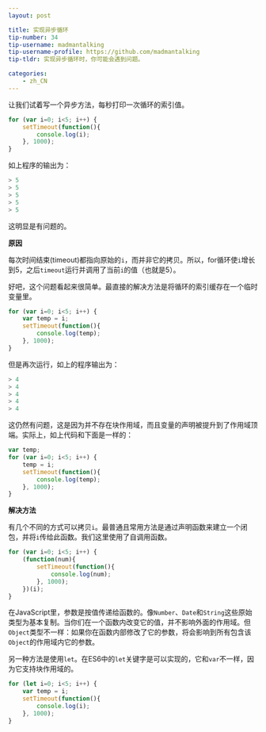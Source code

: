 ```yaml
---
layout: post

title: 实现异步循环
tip-number: 34
tip-username: madmantalking
tip-username-profile: https://github.com/madmantalking
tip-tldr: 实现异步循环时，你可能会遇到问题。 

categories:
    - zh_CN
---
```


让我们试着写一个异步方法，每秒打印一次循环的索引值。

```js
for (var i=0; i<5; i++) {
	setTimeout(function(){
		console.log(i); 
	}, 1000);
}  
```

如上程序的输出为：

```js
> 5
> 5
> 5
> 5
> 5
```

这明显是有问题的。

**原因**

每次时间结束(timeout)都指向原始的`i`，而并非它的拷贝。所以，for循环使`i`增长到5，之后`timeout`运行并调用了当前`i`的值（也就是5）。

好吧，这个问题看起来很简单。最直接的解决方法是将循环的索引缓存在一个临时变量里。

```js
for (var i=0; i<5; i++) {
	var temp = i;
 	setTimeout(function(){
		console.log(temp); 
	}, 1000);
}  
```

但是再次运行，如上的程序输出为：

```js
> 4
> 4
> 4
> 4
> 4
```

这仍然有问题，这是因为并不存在块作用域，而且变量的声明被提升到了作用域顶端。实际上，如上代码和下面是一样的：

```js
var temp;
for (var i=0; i<5; i++) {
 	temp = i;
	setTimeout(function(){
		console.log(temp); 
  	}, 1000);
}  
```

**解决方法**

有几个不同的方式可以拷贝`i`。最普通且常用方法是通过声明函数来建立一个闭包，并将`i`传给此函数。我们这里使用了自调用函数。

```js
for (var i=0; i<5; i++) {
	(function(num){
		setTimeout(function(){
			console.log(num); 
		}, 1000); 
	})(i);  
}  
```

在JavaScript里，参数是按值传递给函数的。像`Number`、`Date`和`String`这些原始类型为基本复制。当你们在一个函数内改变它的值，并不影响外面的作用域。但`Object`类型不一样：如果你在函数内部修改了它的参数，将会影响到所有包含该`Object`的作用域内它的参数。

另一种方法是使用`let`。在ES6中的`let`关键字是可以实现的，它和`var`不一样，因为它支持块作用域的。

```js
for (let i=0; i<5; i++) {
	var temp = i;
 	setTimeout(function(){
		console.log(i); 
	}, 1000);
}  
```